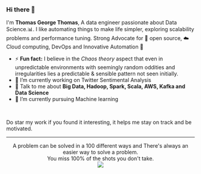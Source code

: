 ### Hi there 👋

I'm **Thomas George Thomas**, A data engineer passionate about Data Science.:bar_chart:. I like automating things to make life simpler, exploring scalability problems and performance tuning. Strong Advocate for 📜 open source, :cloud: Cloud computing, DevOps and Innovative Automation :robot: 


- ⚡ **Fun fact:** I believe in the *Chaos theory* aspect that even in unpredictable environments with seemingly random oddities and irregularities lies a predictable & sensible pattern not seen initially.
- 🔭 I’m currently working on Twitter Sentimental Analysis
- 💬 Talk to me about **Big Data, Hadoop, Spark, Scala, AWS, Kafka and Data Science**
- 🌱 I’m currently pursuing Machine learning

<br>

<!--
**Thomas-George-T/Thomas-George-T** is a ✨ _special_ ✨ repository because its `README.md` (this file) appears on your GitHub profile.

Here are some ideas to get you started:

- 🔭 I’m currently working on ...
- 🌱 I’m currently learning ...
- 👯 I’m looking to collaborate on ...
- 🤔 I’m looking for help with ...
- 💬 Ask me about ...
- 📫 How to reach me: ...
- 😄 Pronouns: ...
- ⚡ Fun fact: ...
-->

Do star my work if you found it interesting, it helps me stay on track and be motivated.

<hr \>

<p align="center">
  A problem can be solved in a 100 different ways and There's always an easier way to solve a problem.
  <br>
  You miss 100% of the shots you don't take.
  <br>
  <img src="https://visitor-badge.glitch.me/badge?page_id=Thomas-George-T.Thomas-George-T"/>
</p>
